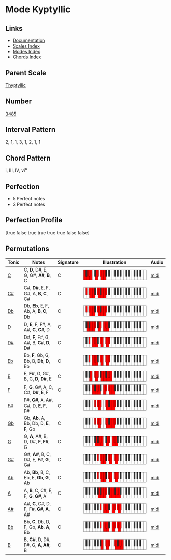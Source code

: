 # Mode Kyptyllic

## Links

- [Documentation](README.md)
- [Scales Index](Scales.md)
- [Modes Index](Modes.md)
- [Chords Index](Chords.md)

## Parent Scale

[Thyptyllic](ScaleThyptyllic.md)

## Number

[3485](https://ianring.com/musictheory/scales/3485)

## Interval Pattern

2, 1, 1, 3, 1, 2, 1, 1

## Chord Pattern

i, III, IV, vi⁰

## Perfection

- 5 Perfect notes
- 3 Perfect notes

## Perfection Profile

[true false true true true true false false]

## Permutations

| Tonic | Notes | Signature | Illustration | Audio |
|-------|-------|-----------|--------------|-------|
| [C](ModeCNaturalKyptyllic.md) | C, **D**, D#, E, G, G#, **A#**, **B**, C | C | ![CNaturalKyptyllic](ModeCNaturalKyptyllic.png) | [midi](https://github.com/edipermadi/music/blob/main/docs/ModeCNaturalKyptyllic.mid?raw=true) |
| [C#](ModeCSharpKyptyllic.md) | C#, **D#**, E, F, G#, A, **B**, **C**, C# | C | ![CSharpKyptyllic](ModeCSharpKyptyllic.png) | [midi](https://github.com/edipermadi/music/blob/main/docs/ModeCSharpKyptyllic.mid?raw=true) |
| [Db](ModeDFlatKyptyllic.md) | Db, **Eb**, E, F, Ab, A, **B**, **C**, Db | C | ![DFlatKyptyllic](ModeDFlatKyptyllic.png) | [midi](https://github.com/edipermadi/music/blob/main/docs/ModeDFlatKyptyllic.mid?raw=true) |
| [D](ModeDNaturalKyptyllic.md) | D, **E**, F, F#, A, A#, **C**, **C#**, D | C | ![DNaturalKyptyllic](ModeDNaturalKyptyllic.png) | [midi](https://github.com/edipermadi/music/blob/main/docs/ModeDNaturalKyptyllic.mid?raw=true) |
| [D#](ModeDSharpKyptyllic.md) | D#, **F**, F#, G, A#, B, **C#**, **D**, D# | C | ![DSharpKyptyllic](ModeDSharpKyptyllic.png) | [midi](https://github.com/edipermadi/music/blob/main/docs/ModeDSharpKyptyllic.mid?raw=true) |
| [Eb](ModeEFlatKyptyllic.md) | Eb, **F**, Gb, G, Bb, B, **Db**, **D**, Eb | C | ![EFlatKyptyllic](ModeEFlatKyptyllic.png) | [midi](https://github.com/edipermadi/music/blob/main/docs/ModeEFlatKyptyllic.mid?raw=true) |
| [E](ModeENaturalKyptyllic.md) | E, **F#**, G, G#, B, C, **D**, **D#**, E | C | ![ENaturalKyptyllic](ModeENaturalKyptyllic.png) | [midi](https://github.com/edipermadi/music/blob/main/docs/ModeENaturalKyptyllic.mid?raw=true) |
| [F](ModeFNaturalKyptyllic.md) | F, **G**, G#, A, C, C#, **D#**, **E**, F | C | ![FNaturalKyptyllic](ModeFNaturalKyptyllic.png) | [midi](https://github.com/edipermadi/music/blob/main/docs/ModeFNaturalKyptyllic.mid?raw=true) |
| [F#](ModeFSharpKyptyllic.md) | F#, **G#**, A, A#, C#, D, **E**, **F**, F# | C | ![FSharpKyptyllic](ModeFSharpKyptyllic.png) | [midi](https://github.com/edipermadi/music/blob/main/docs/ModeFSharpKyptyllic.mid?raw=true) |
| [Gb](ModeGFlatKyptyllic.md) | Gb, **Ab**, A, Bb, Db, D, **E**, **F**, Gb | C | ![GFlatKyptyllic](ModeGFlatKyptyllic.png) | [midi](https://github.com/edipermadi/music/blob/main/docs/ModeGFlatKyptyllic.mid?raw=true) |
| [G](ModeGNaturalKyptyllic.md) | G, **A**, A#, B, D, D#, **F**, **F#**, G | C | ![GNaturalKyptyllic](ModeGNaturalKyptyllic.png) | [midi](https://github.com/edipermadi/music/blob/main/docs/ModeGNaturalKyptyllic.mid?raw=true) |
| [G#](ModeGSharpKyptyllic.md) | G#, **A#**, B, C, D#, E, **F#**, **G**, G# | C | ![GSharpKyptyllic](ModeGSharpKyptyllic.png) | [midi](https://github.com/edipermadi/music/blob/main/docs/ModeGSharpKyptyllic.mid?raw=true) |
| [Ab](ModeAFlatKyptyllic.md) | Ab, **Bb**, B, C, Eb, E, **Gb**, **G**, Ab | C | ![AFlatKyptyllic](ModeAFlatKyptyllic.png) | [midi](https://github.com/edipermadi/music/blob/main/docs/ModeAFlatKyptyllic.mid?raw=true) |
| [A](ModeANaturalKyptyllic.md) | A, **B**, C, C#, E, F, **G**, **G#**, A | C | ![ANaturalKyptyllic](ModeANaturalKyptyllic.png) | [midi](https://github.com/edipermadi/music/blob/main/docs/ModeANaturalKyptyllic.mid?raw=true) |
| [A#](ModeASharpKyptyllic.md) | A#, **C**, C#, D, F, F#, **G#**, **A**, A# | C | ![ASharpKyptyllic](ModeASharpKyptyllic.png) | [midi](https://github.com/edipermadi/music/blob/main/docs/ModeASharpKyptyllic.mid?raw=true) |
| [Bb](ModeBFlatKyptyllic.md) | Bb, **C**, Db, D, F, Gb, **Ab**, **A**, Bb | C | ![BFlatKyptyllic](ModeBFlatKyptyllic.png) | [midi](https://github.com/edipermadi/music/blob/main/docs/ModeBFlatKyptyllic.mid?raw=true) |
| [B](ModeBNaturalKyptyllic.md) | B, **C#**, D, D#, F#, G, **A**, **A#**, B | C | ![BNaturalKyptyllic](ModeBNaturalKyptyllic.png) | [midi](https://github.com/edipermadi/music/blob/main/docs/ModeBNaturalKyptyllic.mid?raw=true) |
